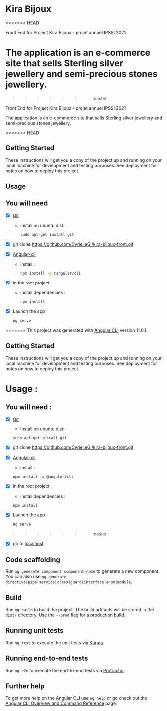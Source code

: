 # Kira Bijoux
<<<<<<< HEAD

Front End for Project Kira Bijoux - projet annuel IPSSI 2021

The application is an e-commerce site that sells Sterling silver jewellery and semi-precious stones jewellery.
=======
>>>>>>> master

Front End for Project Kira Bijoux - projet annuel IPSSI 2021

The application is an e-commerce site that sells Sterling silver jewellery and semi-precious stones jewellery.

<<<<<<< HEAD
## Getting Started

These instructions will get you a copy of the project up and running on your local machine for development and testing purposes. See deployment for notes on how to deploy this project.

## Usage

## You will need

- [X] [Git](https://www.atlassian.com/fr/git/tutorials/install-git)
  - install on ubuntu dist:

    ```bash
    sudo apt-get install git
    ```

- [X] git clone <https://github.com/CyrielleGl/kira-bijoux-front.git>

- [X] [Angular-cli](https://cli.angular.io/)
  - install :

    ```bash
    npm install -g @angular/cli
    ```

- [X] in the root project
  - install dependencies :

    ```bash
    npm install
    ```

- [X] Launch the app

    ```bash
    ng serve
    ```

=======
This project was generated with [Angular CLI](https://github.com/angular/angular-cli) version 11.0.1.

## Getting Started
These instructions will get you a copy of the project up and running on your local machine for development and testing purposes. See deployment for notes on how to deploy this project.

# Usage :

## You will need :
- [X] [Git](https://www.atlassian.com/fr/git/tutorials/install-git)
    - install on ubuntu dist:
    ```bash 
    sudo apt-get install git
    ```
- [X] git clone https://github.com/CyrielleGl/kira-bijoux-front.git

- [X] [Angular-cli](https://cli.angular.io/)
    - install :
    ```bash 
    npm install -g @angular/cli
    ```
- [X] in the root project
    - install dependencies :
    ```bash 
    npm install
    ```
- [X] Launch the app
    ```bash 
    ng serve
    ```
>>>>>>> master
- [X] go to [localhost](http://localhost:4200)

## Code scaffolding

Run `ng generate component component-name` to generate a new component. You can also use `ng generate directive|pipe|service|class|guard|interface|enum|module`.

## Build

Run `ng build` to build the project. The build artifacts will be stored in the `dist/` directory. Use the `--prod` flag for a production build.

## Running unit tests

Run `ng test` to execute the unit tests via [Karma](https://karma-runner.github.io).

## Running end-to-end tests

Run `ng e2e` to execute the end-to-end tests via [Protractor](http://www.protractortest.org/).

## Further help

To get more help on the Angular CLI use `ng help` or go check out the [Angular CLI Overview and Command Reference](https://angular.io/cli) page.